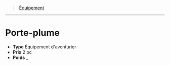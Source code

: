 ﻿---
!EquipmentItem
Type: Équipement d'aventurier
Price: 2 pc
Weight: _
Id: equipment_hd.md#porte-plume
ParentLink: equipment_hd.md#Équipement
Name: Porte-plume
ParentName: Équipement
NameLevel: 1
Attributes:
  Name: Porte-plume
  Markdown: >+
    # <!--Name-->Porte-plume<!--/Name-->


    - **Type** <!--Type-->Équipement d'aventurier<!--/Type-->

    - **Prix** <!--Price-->2 pc<!--/Price-->

    - **Poids** <!--Weight-->_<!--/Weight-->

  Type: Équipement d'aventurier
  Price: 2 pc
  Weight: _
AttributesDictionary: >+
  Name: Porte-plume

  Markdown: >+

    # <!--Name-->Porte-plume<!--/Name-->





    - **Type** <!--Type-->Équipement d'aventurier<!--/Type-->



    - **Prix** <!--Price-->2 pc<!--/Price-->



    - **Poids** <!--Weight-->_<!--/Weight-->



  Type: Équipement d'aventurier

  Price: 2 pc

  Weight: _

---
> [Équipement](hd_equipment.md)

---

# Porte-plume

- **Type** Équipement d'aventurier
- **Prix** 2 pc
- **Poids** _

